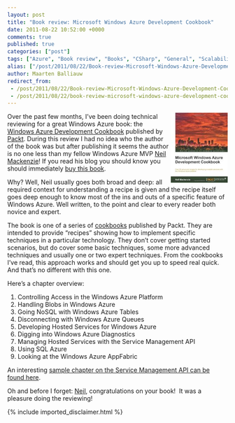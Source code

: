 ```yaml
---
layout: post
title: "Book review: Microsoft Windows Azure Development Cookbook"
date: 2011-08-22 10:52:00 +0000
comments: true
published: true
categories: ["post"]
tags: ["Azure", "Book review", "Books", "CSharp", "General", "Scalability", "Azure Database", "Webfarm"]
alias: ["/post/2011/08/22/Book-review-Microsoft-Windows-Azure-Development-Cookbook.aspx", "/post/2011/08/22/book-review-microsoft-windows-azure-development-cookbook.aspx"]
author: Maarten Balliauw
redirect_from:
 - /post/2011/08/22/Book-review-Microsoft-Windows-Azure-Development-Cookbook.aspx
 - /post/2011/08/22/book-review-microsoft-windows-azure-development-cookbook.aspx
---
```

<p><a href="http://www.amazon.com/gp/product/1849682224/ref=as_li_tf_il?ie=UTF8&amp;tag=maabalblo-20&amp;linkCode=as2&amp;camp=217145&amp;creative=399373&amp;creativeASIN=1849682224" target="_blank"><img style="background-image: none; margin: 0px 0px 5px 5px; padding-left: 0px; padding-right: 0px; display: inline; float: right; padding-top: 0px; border: 0;" title="Microsoft Windows Azure Development Cookbook" src="/images/2011/8/neil.jpg" border="0" alt="Microsoft Windows Azure Development Cookbook" width="130" align="right" /></a>Over the past few months, I&rsquo;ve been doing technical reviewing for a great Windows Azure book: the <a href="http://www.amazon.com/gp/product/1849682224/ref=as_li_tf_il?ie=UTF8&amp;tag=maabalblo-20&amp;linkCode=as2&amp;camp=217145&amp;creative=399373&amp;creativeASIN=1849682224">Windows Azure Development Cookbook</a> published by <a href="http://www.packtpub.com/microsoft-windows-azure-development-cookbook/book">Packt</a>. During this review I had no idea who the author of the book was but after publishing it seems the author is no one less than my fellow Windows Azure MVP <a href="http://convective.wordpress.com">Neil Mackenzie</a>! If you read his blog you should know you should immediately <a href="http://www.amazon.com/gp/product/1849682224/ref=as_li_tf_il?ie=UTF8&amp;tag=maabalblo-20&amp;linkCode=as2&amp;camp=217145&amp;creative=399373&amp;creativeASIN=1849682224">buy this book</a>.</p>
<p>Why? Well, Neil usually goes both broad and deep: all required context for understanding a recipe is given and the recipe itself goes deep enough to know most of the ins and outs of a specific feature of Windows Azure. Well written, to the point and clear to every reader both novice and expert.</p>
<p>The book is one of a series of <a href="http://www.packtpub.com/books/cookbooks">cookbooks</a> published by Packt. They are intended to provide &ldquo;recipes&rdquo; showing how to implement specific techniques in a particular technology. They don&rsquo;t cover getting started scenarios, but do cover some basic techniques, some more advanced techniques and usually one or two expert techniques. From the cookbooks I&rsquo;ve read, this approach works and should get you up to speed real quick. And that&rsquo;s no different with this one.</p>
<p>Here&rsquo;s a chapter overview:</p>
<ol>
<li>Controlling Access in the Windows Azure Platform</li>
<li>Handling Blobs in Windows Azure</li>
<li>Going NoSQL with Windows Azure Tables</li>
<li>Disconnecting with Windows Azure Queues</li>
<li>Developing Hosted Services for Windows Azure</li>
<li>Digging into Windows Azure Diagnostics</li>
<li>Managing Hosted Services with the Service Management API</li>
<li>Using SQL Azure</li>
<li>Looking at the Windows Azure AppFabric</li>
</ol>
<p>An interesting <a href="http://www.packtpub.com/sites/default/files/2220-chapter-7-managing-hosted-services-with-the-service-management-api.pdf?utm_source=packtpub&amp;utm_medium=free&amp;utm_campaign=pdf" target="_blank">sample chapter on the Service Management API can be found here</a>.</p>
<p>Oh and before I forget: <a href="http://convective.wordpress.com">Neil</a>, congratulations on your book!&nbsp; It was a pleasure doing the reviewing!</p>

{% include imported_disclaimer.html %}

